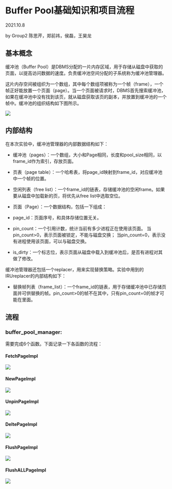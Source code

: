 # Buffer Pool基础知识和项目流程

2021.10.8

by Group2
陈思芹，郑前祎，侯磊，王昊龙

## 基本概念

缓冲池（Buffer Pool）是DBMS分配的一片内存区域，用于存储从磁盘中获取的页面，以提高访问数据的速度。负责缓冲池空间分配的子系统称为缓冲池管理器。

这片内存空间被组织为一个数组，其中每个数组项被称为一个帧（frame），一个帧正好能放置一个页面（page）。当一个页面被请求时，DBMS首先搜索缓冲池，如果在缓冲池中没有找到该页，就从磁盘获取该页的副本，并放置到缓冲池的一个帧中。缓冲池的组织结构如下图所示。

![](./images/bufferpool.png)

## 内部结构

在本次实验中，缓冲池管理器的内部数据结构如下：

+ 缓冲池（pages）：一个数组，大小和Page相同，长度和pool_size相同，以frame_id作为索引，存放页面。

+ 页表（page table）：一个哈希表，将page_id映射到frame_id，对应缓冲池中一个帧的位置。

+ 空闲列表（free list）：一个frame_id的链表，存储缓冲池的空闲frame。如果要从磁盘中加载新的页，将优先从free list中选取空位。

+ 页面（Page）：一个数据结构，包括一下组成：
 + page_id：页面序号，和具体存储位置无关。

 + pin_count：一个引用计数，统计当前有多少进程正在使用该页面。
 当pin_count>0，表示页面被锁定，不能与磁盘交换；
 当pin_count=0，表示没有进程使用该页面，可以与磁盘交换。

  + is_dirty：一个标志位，表示页面从磁盘中载入到缓冲池后，是否有进程对其做了修改。

缓冲池管理器还包括一个replacer，用来实现替换策略。实验中用到的IRUreplacer的内部结构如下：

+ 替换帧列表（frame_list）：一个frame_id的链表，用于存储缓冲池中已存储页面并可供替换的帧。pin_count>0的帧不在其中，只有pin_count=0的帧才可能在里面。


## 流程

### buffer_pool_manager:

需要完成6个函数。下面记录一下各函数的流程：

#### FetchPageImpl

![](./images/fetch_page.png)

#### NewPageImpl

![](./images/new_page.png)

#### UnpinPageImpl

![](./images/unpin_page.png)

#### DeltePageImpl

![](./images/delete_page.png)

#### FlushPageImpl

![](./images/flush_page.png)

#### FlushALLPageImpl

![](./images/flush_all_page.png)
